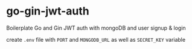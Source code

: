 # go-gin-jwt-auth

Boilerplate Go and Gin JWT auth with mongoDB and user signup & login

create `.env` file with `PORT` and `MONGODB_URL` as well as `SECRET_KEY` variable
